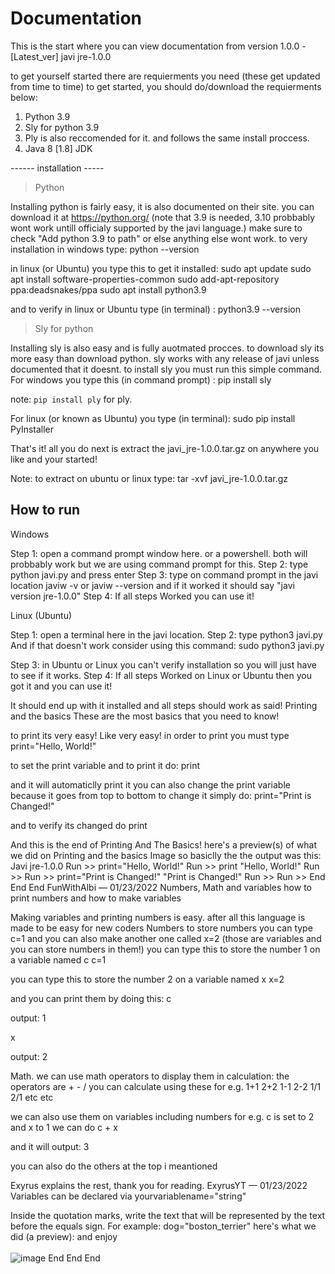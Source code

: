 # Documentation

This is the start where you can view documentation from version 1.0.0 - [Latest_ver] 
javi jre-1.0.0

to get yourself started there are requierments you need (these get updated from time to time)
to get started, you should do/download the requierments below:

1. Python 3.9
2. Sly for python 3.9
3. Ply is also reccomended for it. and follows the same install proccess.
4. Java 8 [1.8] JDK

------ installation -----
> Python

Installing python is fairly easy, it is also documented on their site.
you can download it at https://python.org/
(note that 3.9 is needed, 3.10 probbably wont work untill officialy
supported by the javi language.)
make sure to check "Add python 3.9 to path" or else anything
else wont work.
to very installation in windows type:
python --version

in linux (or Ubuntu) you type this to get it installed:
sudo apt update
sudo apt install software-properties-common
sudo add-apt-repository ppa:deadsnakes/ppa
sudo apt install python3.9

and to verify in linux or Ubuntu type (in terminal) :
python3.9 --version


> Sly for python

Installing sly is also easy and is fully auotmated procces.
to download sly its more easy than download python.
sly works with any release of javi unless documented that it doesnt.
to install sly you must run this simple command.
For windows you type this (in command prompt) :
pip install sly

note: `pip install ply` for ply.

For linux (or known as Ubuntu) you type (in terminal):
sudo pip install PyInstaller


That's it!
all you do next is extract the javi_jre-1.0.0.tar.gz on anywhere you like and your started!

Note:
to extract on ubuntu or linux type:
tar -xvf javi_jre-1.0.0.tar.gz
 
How to run
-----------------
Windows

Step 1: open a command prompt window here. or a powershell. both will probbably work but we are using command prompt for this.
Step 2: type 
python javi.py
 and press enter
Step 3: type on command prompt in the javi location 
javiw -v
 or 
javiw --version
 and if it worked it should say "javi version jre-1.0.0"
Step 4: If all steps Worked you can use it!

Linux (Ubuntu)

Step 1: open a terminal here in the javi location.
Step 2: type 
python3 javi.py
 And if that doesn't work consider using this command: 
sudo python3 javi.py

Step 3: in Ubuntu or Linux you can't verify installation so you will just have to see if it works.
Step 4: If all steps Worked on Linux or Ubuntu then you got it and you can use it!

It should end up with it installed and all steps should work as said! 
Printing and the basics
These are the most basics that you need to know!

to print its very easy! Like very easy!
in order to print you must type
print="Hello, World!"

to set the print variable and to print it do:
print

and it will automaticlly print it
you can also change the print variable because it goes from top to bottom
to change it simply do:
print="Print is Changed!"

and to verify its changed do
print


And this is the end of Printing And The Basics! 
here's a preview(s) of what we did on Printing and the basics
Image
so basiclly the the output was this:
Javi jre-1.0.0
Run >> print="Hello, World!"
Run >> print
"Hello, World!"
Run >>
Run >> print="Print is Changed!"
"Print is Changed!"
Run >>
Run >>
End
End
End
FunWithAlbi — 01/23/2022
Numbers, Math and variables
how to print numbers and how to make variables

Making variables and printing numbers is easy. after all this language is made to be easy for new coders
Numbers
to store numbers you can type c=1
and you can also make another one called x=2
(those are variables and you can store numbers in them!)
you can type this to store the number 1 on a variable named c
c=1

you can type this to store the number 2 on a variable named x
x=2

and you can print them by doing this:
c

output:
1

x

output:
2


Math. we can use math operators to display them in calculation:
the operators are + - /
you can calculate using these
for e.g. 1+1 2+2 1-1 2-2 1/1 2/1
etc etc

we can also use them on variables including numbers
for e.g. c is set to 2 and x to 1
we can do
c + x

and it will output:
3


you can also do the others at the top i meantioned

Exyrus explains the rest, thank you for reading. 
ExyrusYT — 01/23/2022
Variables can be declared via 
yourvariablename="string"
 
Inside the quotation marks, write the text that will be represented by the text before the equals sign.
For example:
dog="boston_terrier"
here's what we did (a preview): and enjoy <br></br>
![image](https://user-images.githubusercontent.com/98217558/151591533-dd6e61a1-3ac4-4772-87a1-17a238d64d00.png)
End
End
End
